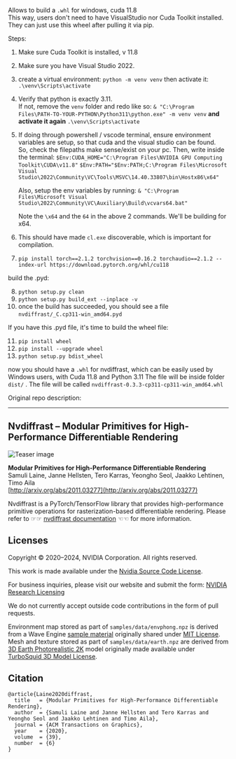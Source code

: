 Allows to build a `.whl` for windows, cuda 11.8<br>
This way, users don't need to have VisualStudio nor Cuda Toolkit installed.<br>
They can just use this wheel after pulling it via pip.

Steps:

1) Make sure Cuda Toolkit is installed, v 11.8
2) Make sure you have Visual Studio 2022.
3) create a virtual environment: `python -m venv venv` then activate it: `.\venv\Scripts\activate`
4) Verify that python is exactly 3.11.<br>
   If not, remove the `venv` folder and redo like so: `& "C:\Program Files\PATH-TO-YOUR-PYTHON\Python311\python.exe" -m venv venv` **and activate it again** `.\venv\Scripts\activate`

5) If doing through powershell / vscode terminal, ensure environment variables are setup, so that cuda and the visual studio can be found.
   <br>So, check the filepaths make sense/exist on your pc. Then, write inside the terminal:
   `$Env:CUDA_HOME="C:\Program Files\NVIDIA GPU Computing Toolkit\CUDA\v11.8"`
   `$Env:PATH="$Env:PATH;C:\Program Files\Microsoft Visual Studio\2022\Community\VC\Tools\MSVC\14.40.33807\bin\Hostx86\x64"`

   Also, setup the env variables by running:
   `& "C:\Program Files\Microsoft Visual Studio\2022\Community\VC\Auxiliary\Build\vcvars64.bat"`

   Note the `\x64` and the `64` in the above 2 commands. We'll be building for x64.

6) This should have made `cl.exe` discoverable, which is important for compilation.

7) `pip install torch==2.1.2 torchvision==0.16.2 torchaudio==2.1.2 --index-url https://download.pytorch.org/whl/cu118`

build the .pyd:

8) `python setup.py clean`
9) `python setup.py build_ext --inplace -v`
10) once the build has succeeded, you should see a file `nvdiffrast/_C.cp311-win_amd64.pyd`

If you have this .pyd file, it's time to build the wheel file: 

11) `pip install wheel`
12) `pip install --upgrade wheel`
13) `python setup.py bdist_wheel`

   now you should have a `.whl` for nvdiffrast, which can be easily used by Windows users, with Cuda 11.8 and Python 3.11
   The file will be inside folder `dist/` . The file will be called `nvdiffrast-0.3.3-cp311-cp311-win_amd64.whl`

Original repo description:

--------------------------------

## Nvdiffrast &ndash; Modular Primitives for High-Performance Differentiable Rendering

![Teaser image](./docs/img/teaser.png)

**Modular Primitives for High-Performance Differentiable Rendering**<br>
Samuli Laine, Janne Hellsten, Tero Karras, Yeongho Seol, Jaakko Lehtinen, Timo Aila<br>
[http://arxiv.org/abs/2011.03277](http://arxiv.org/abs/2011.03277)

Nvdiffrast is a PyTorch/TensorFlow library that provides high-performance primitive operations for rasterization-based differentiable rendering.
Please refer to &#x261E;&#x261E; [nvdiffrast documentation](https://nvlabs.github.io/nvdiffrast) &#x261C;&#x261C; for more information.

## Licenses

Copyright &copy; 2020&ndash;2024, NVIDIA Corporation. All rights reserved.

This work is made available under the [Nvidia Source Code License](https://github.com/NVlabs/nvdiffrast/blob/main/LICENSE.txt).

For business inquiries, please visit our website and submit the form: [NVIDIA Research Licensing](https://www.nvidia.com/en-us/research/inquiries/)

We do not currently accept outside code contributions in the form of pull requests.

Environment map stored as part of `samples/data/envphong.npz` is derived from a Wave Engine
[sample material](https://github.com/WaveEngine/Samples-2.5/tree/master/Materials/EnvironmentMap/Content/Assets/CubeMap.cubemap)
originally shared under 
[MIT License](https://github.com/WaveEngine/Samples-2.5/blob/master/LICENSE.md).
Mesh and texture stored as part of `samples/data/earth.npz` are derived from
[3D Earth Photorealistic 2K](https://www.turbosquid.com/3d-models/3d-realistic-earth-photorealistic-2k-1279125)
model originally made available under
[TurboSquid 3D Model License](https://blog.turbosquid.com/turbosquid-3d-model-license/#3d-model-license).

## Citation

```
@article{Laine2020diffrast,
  title   = {Modular Primitives for High-Performance Differentiable Rendering},
  author  = {Samuli Laine and Janne Hellsten and Tero Karras and Yeongho Seol and Jaakko Lehtinen and Timo Aila},
  journal = {ACM Transactions on Graphics},
  year    = {2020},
  volume  = {39},
  number  = {6}
}
```
